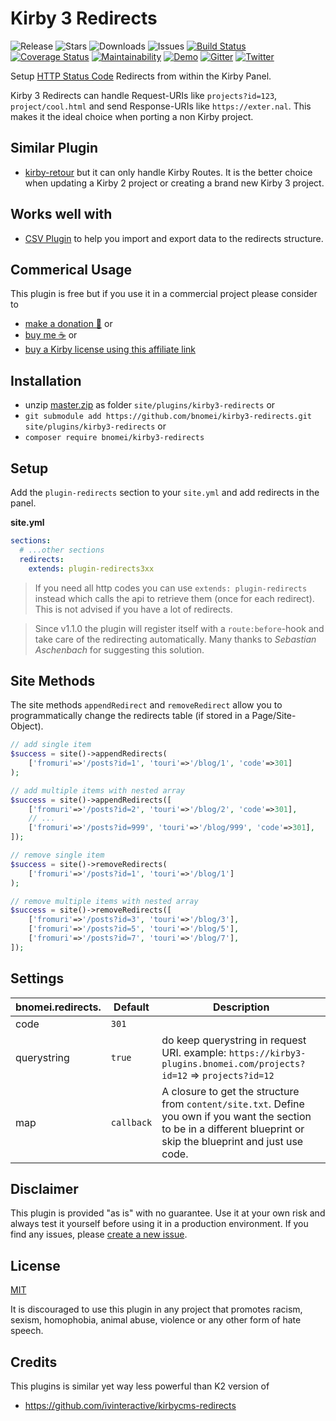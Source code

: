 # Kirby 3 Redirects

![Release](https://flat.badgen.net/packagist/v/bnomei/kirby3-redirects?color=ae81ff)
![Stars](https://flat.badgen.net/packagist/ghs/bnomei/kirby3-redirects?color=272822)
![Downloads](https://flat.badgen.net/packagist/dt/bnomei/kirby3-redirects?color=272822)
![Issues](https://flat.badgen.net/packagist/ghi/bnomei/kirby3-redirects?color=e6db74)
[![Build Status](https://flat.badgen.net/travis/bnomei/kirby3-redirects)](https://travis-ci.com/bnomei/kirby3-redirects)
[![Coverage Status](https://flat.badgen.net/coveralls/c/github/bnomei/kirby3-redirects)](https://coveralls.io/github/bnomei/kirby3-redirects) 
[![Maintainability](https://flat.badgen.net/codeclimate/maintainability/bnomei/kirby3-redirects)](https://codeclimate.com/github/bnomei/kirby3-redirects) 
[![Demo](https://flat.badgen.net/badge/website/examples?color=f92672)](https://kirby3-plugins.bnomei.com/autoid) 
[![Gitter](https://flat.badgen.net/badge/gitter/chat?color=982ab3)](https://gitter.im/bnomei-kirby-3-plugins/community) 
[![Twitter](https://flat.badgen.net/badge/twitter/bnomei?color=66d9ef)](https://twitter.com/bnomei)


Setup [HTTP Status Code](https://en.wikipedia.org/wiki/List_of_HTTP_status_codes#3xx_Redirection)  Redirects from within the Kirby Panel.

Kirby 3 Redirects can handle Request-URIs like `projects?id=123`, `project/cool.html` and send Response-URIs like `https://exter.nal`. This makes it the ideal choice when porting a non Kirby project.

## Similar Plugin

- [kirby-retour](https://github.com/distantnative/kirby-retour) but it can only handle Kirby Routes. It is the better choice when updating a Kirby 2 project or creating a brand new Kirby 3 project.

## Works well with

- [CSV Plugin](https://github.com/bnomei/kirby3-csv) to help you import and export data to the redirects structure.

## Commerical Usage

This plugin is free but if you use it in a commercial project please consider to 
- [make a donation 🍻](https://www.paypal.me/bnomei/2) or
- [buy me ☕](https://buymeacoff.ee/bnomei) or
- [buy a Kirby license using this affiliate link](https://a.paddle.com/v2/click/1129/35731?link=1170)

## Installation

- unzip [master.zip](https://github.com/bnomei/kirby3-redirects/archive/master.zip) as folder `site/plugins/kirby3-redirects` or
- `git submodule add https://github.com/bnomei/kirby3-redirects.git site/plugins/kirby3-redirects` or
- `composer require bnomei/kirby3-redirects`

## Setup

Add the `plugin-redirects` section to your `site.yml` and add redirects in the panel.

**site.yml**
```yaml
sections:
  # ...other sections
  redirects:
    extends: plugin-redirects3xx
```

> If you need all http codes you can use `extends: plugin-redirects` instead which calls the api to retrieve them (once for each redirect). This is not advised if you have a lot of redirects.

> Since v1.1.0 the plugin will register itself with a `route:before`-hook and take care of the redirecting automatically. Many thanks to _Sebastian Aschenbach_ for suggesting this solution.

## Site Methods

The site methods `appendRedirect` and `removeRedirect` allow you to programmatically change the redirects table (if stored in a Page/Site-Object).

```php
// add single item
$success = site()->appendRedirects(
    ['fromuri'=>'/posts?id=1', 'touri'=>'/blog/1', 'code'=>301]
);

// add multiple items with nested array
$success = site()->appendRedirects([
    ['fromuri'=>'/posts?id=2', 'touri'=>'/blog/2', 'code'=>301],
    // ...
    ['fromuri'=>'/posts?id=999', 'touri'=>'/blog/999', 'code'=>301],
]);

// remove single item
$success = site()->removeRedirects(
    ['fromuri'=>'/posts?id=1', 'touri'=>'/blog/1']
);

// remove multiple items with nested array
$success = site()->removeRedirects([
    ['fromuri'=>'/posts?id=3', 'touri'=>'/blog/3'],
    ['fromuri'=>'/posts?id=5', 'touri'=>'/blog/5'],
    ['fromuri'=>'/posts?id=7', 'touri'=>'/blog/7'],
]);
```

## Settings

| bnomei.redirects.         | Default        | Description               |            
|---------------------------|----------------|---------------------------|
| code | `301` | |
| querystring | `true` | do keep querystring in request URI. example: `https://kirby3-plugins.bnomei.com/projects?id=12` => `projects?id=12` |
| map | `callback` | A closure to get the structure from `content/site.txt`. Define you own if you want the section to be in a different blueprint or skip the blueprint and just use code. |

## Disclaimer

This plugin is provided "as is" with no guarantee. Use it at your own risk and always test it yourself before using it in a production environment. If you find any issues, please [create a new issue](https://github.com/bnomei/kirby3-redirects/issues/new).

## License

[MIT](https://opensource.org/licenses/MIT)

It is discouraged to use this plugin in any project that promotes racism, sexism, homophobia, animal abuse, violence or any other form of hate speech.

## Credits

This plugins is similar yet way less powerful than K2 version of

- https://github.com/ivinteractive/kirbycms-redirects
